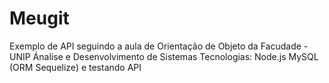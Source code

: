 # Meugit
Exemplo de API seguindo a aula de Orientação de Objeto da Facudade - UNIP Ánalise e Desenvolvimento de Sistemas Tecnologias: Node.js MySQL (ORM Sequelize) e testando API
